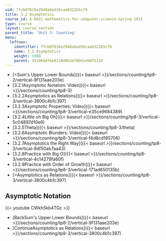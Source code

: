 ```yaml
---
uid: 7fcb07616e2948a6ad10caa832263c78
title: 3.2 Asymptotics
course_id: 6-042j-mathematics-for-computer-science-spring-2015
type: course
layout: course_section
parent_title: 'Unit 3: Counting'
menu:
  leftnav:
    identifier: 7fcb07616e2948a6ad10caa832263c78
    name: 3.2 Asymptotics
    weight: 1960
    parent: 39106ddf6e8110d0b3ef0b61eb07512d
---
```


*   [<Sum's Upper Lower Bounds]({{< baseurl >}}/sections/counting/tp8-2/vertical-9f131aae203e)
*   [3.2.1Asymptotic Notation: Video]({{< baseurl >}}/sections/counting/tp8-3)
*   [3.2.2Asymptotics as Relations]({{< baseurl >}}/sections/counting/tp8-3/vertical-3800c4b1c397)
*   [3.2.3Asymptotic Properties: Video]({{< baseurl >}}/sections/counting/tp8-3/vertical-e35ce9684389)
*   [3.2.4Little oh Big Oh]({{< baseurl >}}/sections/counting/tp8-3/vertical-5c04897d10e6)
*   [3.2.5Theta]({{< baseurl >}}/sections/counting/tp8-3/theta)
*   [3.2.6Asymptotic Blunders: Video]({{< baseurl >}}/sections/counting/tp8-3/vertical-f4d8cd185706)
*   [3.2.7Asymptotics the Right Way]({{< baseurl >}}/sections/counting/tp8-3/vertical-9df50ab7aa43)
*   [3.2.8Practice with Big O]({{< baseurl >}}/sections/counting/tp8-3/vertical-4c14279fa60f)
*   [3.2.9Practice with Order of Growth]({{< baseurl >}}/sections/counting/tp8-3/vertical-171ad650135b)
*   [\>Asymptotics as Relations]({{< baseurl >}}/sections/counting/tp8-3/vertical-3800c4b1c397)

Asymptotic Notation
-------------------

{{< youtube CWkh5kb4TGc >}}

*   [BackSum's Upper Lower Bounds]({{< baseurl >}}/sections/counting/tp8-2/vertical-9f131aae203e)
*   [ContinueAsymptotics as Relations]({{< baseurl >}}/sections/counting/tp8-3/vertical-3800c4b1c397)
